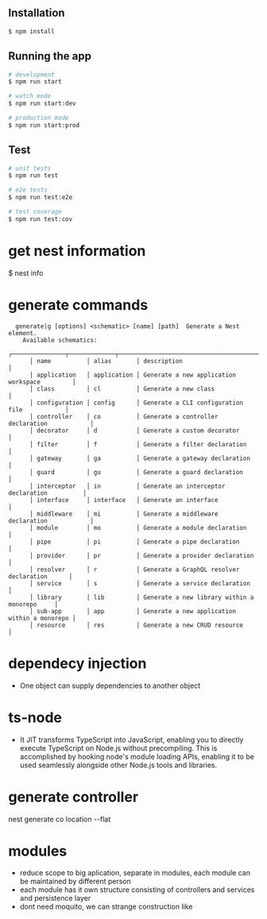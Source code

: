 

## Installation

```bash
$ npm install
```

## Running the app

```bash
# development
$ npm run start

# watch mode
$ npm run start:dev

# production mode
$ npm run start:prod
```

## Test

```bash
# unit tests
$ npm run test

# e2e tests
$ npm run test:e2e

# test coverage
$ npm run test:cov
```
# get nest information
$ nest info

# generate commands
```
  generate|g [options] <schematic> [name] [path]  Generate a Nest element.
    Available schematics:
      ┌───────────────┬─────────────┬──────────────────────────────────────────────┐
      │ name          │ alias       │ description                                  │
      │ application   │ application │ Generate a new application workspace         │
      │ class         │ cl          │ Generate a new class                         │
      │ configuration │ config      │ Generate a CLI configuration file            │
      │ controller    │ co          │ Generate a controller declaration            │
      │ decorator     │ d           │ Generate a custom decorator                  │
      │ filter        │ f           │ Generate a filter declaration                │
      │ gateway       │ ga          │ Generate a gateway declaration               │
      │ guard         │ gu          │ Generate a guard declaration                 │
      │ interceptor   │ in          │ Generate an interceptor declaration          │
      │ interface     │ interface   │ Generate an interface                        │
      │ middleware    │ mi          │ Generate a middleware declaration            │
      │ module        │ mo          │ Generate a module declaration                │
      │ pipe          │ pi          │ Generate a pipe declaration                  │
      │ provider      │ pr          │ Generate a provider declaration              │
      │ resolver      │ r           │ Generate a GraphQL resolver declaration      │
      │ service       │ s           │ Generate a service declaration               │
      │ library       │ lib         │ Generate a new library within a monorepo     │
      │ sub-app       │ app         │ Generate a new application within a monorepo │
      │ resource      │ res         │ Generate a new CRUD resource                 │
```

# dependecy injection
- One object  can supply dependencies to another object

# ts-node
- It JIT transforms TypeScript into JavaScript, enabling 
you to directly execute TypeScript on Node.js without precompiling.
This is accomplished by hooking node's module loading APIs, 
enabling it to be used seamlessly alongside other Node.js tools and libraries.
  
# generate controller
nest generate co location --flat

# modules

- reduce scope to big aplication, separate in modules, each module can be maintained by different person
- each module has it own structure consisting of controllers and services and persistence layer
- dont need moquito, we can strange construction like
